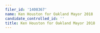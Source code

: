 ```yaml
---
filer_id: '1408367'
name: Ken Houston for Oakland Mayor 2018
candidate_controlled_id: ''
title: Ken Houston for Oakland Mayor 2018
---
```

